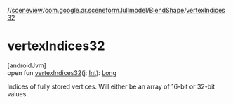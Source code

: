 //[sceneview](../../../index.md)/[com.google.ar.sceneform.lullmodel](../index.md)/[BlendShape](index.md)/[vertexIndices32](vertex-indices32.md)

# vertexIndices32

[androidJvm]\
open fun [vertexIndices32](vertex-indices32.md)(j: [Int](https://kotlinlang.org/api/latest/jvm/stdlib/kotlin/-int/index.html)): [Long](https://kotlinlang.org/api/latest/jvm/stdlib/kotlin/-long/index.html)

Indices of fully stored vertices. Will either be an array of 16-bit or 32-bit values.
